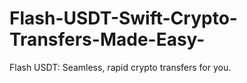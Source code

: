# Flash-USDT-Swift-Crypto-Transfers-Made-Easy-
Flash USDT: Seamless, rapid crypto transfers for you.
